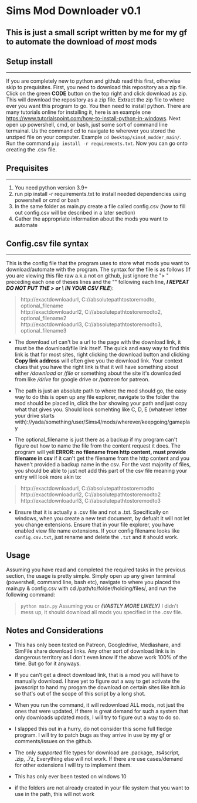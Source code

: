 # Sims Mod Downloader v0.1
## This is just a small script written by me for my gf to automate the download of *most* mods

## Setup install
---
If you are completely new to python and github read this first, otherwise skip to prequisites. First, you need to download this repository as a zip file. Click on the green **CODE** button on the top right and click download as zip. This will download the repository as a zip file. Extract the zip file to where ever you want this program to go.
You then need to install python. There are many tutorials online for installing it, here is an example one https://www.tutorialspoint.com/how-to-install-python-in-windows. Next open up powershell, cmd, or bash, just some sort of command line termainal. Us the command cd to navigate to wherever you stored the unziped file on your computer. Example `cd Desktop/sims4_modder_main/`. Run the command `pip install -r requirements.txt`. Now you can go onto creating the .csv file.

## Prequisites
---
1. You need python version 3.9+
2. run pip install -r requirements.txt to install needed dependencies using powershell or cmd or bash
3. In the same folder as main.py create a file called config.csv (how to fill out config.csv will be described in a later section)
4. Gather the appropriate information about the mods you want to automate

## Config.csv file syntax
---
This is the config file that the program uses to store what mods you want to download/automate with the program. The syntax for the file is as follows (If you are viewing this file raw a.k.a not on github, just ignore the "> " preceding each one of theses lines and the "\" following each line, ***I REPEAT DO NOT PUT THE > or \ IN YOUR CSV FILE***):
> http://exactdownloadurl, C://absolutepathtostoremodto, optional_filename \
> http://exactdownloadurl2, C://absolutepathtostoremodto2, optional_filename2 \
> http://exactdownloadurl3, C://absolutepathtostoremodto3, optional_filename3

- The download url can't be a url to the page with the download link, it must be the download/file link itself. The quick and easy way to find this link is that for most sites, right clicking the download button and clicking **Copy link address** will often give you the download link. Your context clues that you have the right link is that it will have something about either */download* or */file* or something about the site it's downloaded from like */drive* for google drive or */patreon* for patreon.

- The path is just an absolute path to where the mod should go, the easy way to do this is open up any file explorer, navigate to the folder the mod should be placed in, click the bar showing your path and just copy what that gives you. Should look somehting like C, D, E (whatever letter your drive starts with)://yada/something/user/Sims4/mods/wherever/keepgoing/gameplay

- The optional_filename is just there as a backup if my program can't figure out how to name the file from the content request it does. The program will yell **ERROR: no filename from http content, must provide filename in csv** if it can't get the filename from the http content and you haven't provided a backup name in the csv. For the vast majority of files, you should be able to just not add this part of the csv file meaning your entry will look more akin to:
> http://exactdownloadurl, C://absolutepathtostoremodto \
> http://exactdownloadurl2, C://absolutepathtostoremodto2 \
> http://exactdownloadurl3, C://absolutepathtostoremodto3

- Ensure that it is actually a .csv file and not a .txt. Specifically on windows, when you create a new text document, by defualt it will not let you change extensions. Ensure that in your file explorer, you have enabled view file name extensions. If your config filename looks like `config.csv.txt`, just rename and delete the `.txt` and it should work.

## Usage
Assuming you have read and completed the required tasks in the previous section, the usage is pretty simple. Simply open up any given terminal (powershell, command line, bash etc), navigate to where you placed the main.py & config.csv with cd /path/to/folder/holding/files/, and run the following command:
> `python main.py`
Assuming you or ***(VASTLY MORE LIKELY)*** I didn't mess up, it should download all mods you specified in the .csv file.

## Notes and Considerations
- This has only been tested on Patreon, Googledrive, Mediashare, and SimFile share download links. Any other sort of download link is in dangerous territory as I don't even know if the above work 100% of the time. But go for it anyways.

- If you can't get a direct download link, that is a mod you will have to manually download. I have yet to figure out a way to get activate the javascript to hand my progam the download on certain sites like itch.io so that's out of the scope of this script by a long shot.

- When you run the command, it will redownload ALL mods, not just the ones that were updated, if there is great demand for such a system that only downloads updated mods, I will try to figure out a way to do so.

- I slapped this out in a hurry, do not consider this some full fledge program. I will try to patch bugs as they arrive in use by my gf or comments/issues on the github.

- The only *supported* file types for download are .package, .ts4script, .zip, .7z, Everything else will not work. If there are use cases/demand for other extensions I will try to implement them.

- This has only ever been tested on windows 10

- if the folders are not already created in your file system that you want to use in the path, this will not work
